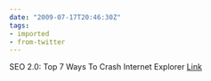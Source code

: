 ```yaml
---
date: "2009-07-17T20:46:30Z"
tags:
- imported
- from-twitter
---
```

SEO 2.0: Top 7 Ways To Crash Internet Explorer [Link](https://web.archive.org/web/20101112083931/http://seo2.0.onreact.com/top-7-ways-to-crash-internet-explorer)
